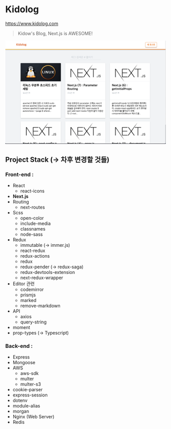 # Kidolog

https://www.kidolog.com

> Kidow's Blog, Next.js is AWESOME!

![title](/static/readme.png)

## Project Stack (-> 차후 변경할 것들)

### Front-end :

- React
  - react-icons
- **Next.js**
- Routing
  - next-routes
- Scss
  - open-color
  - include-media
  - classnames
  - node-sass
- Redux
  - immutable (-> immer.js)
  - react-redux
  - redux-actions
  - redux
  - redux-pender (-> redux-saga)
  - redux-devtools-extension
  - next-redux-wrapper
- Editor 관련
  - codemirror
  - prismjs
  - marked
  - remove-markdown
- API
  - axios
  - query-string
- moment
- prop-types (-> Typescript)

### Back-end :

- Express
- Mongoose
- AWS
  - aws-sdk
  - multer
  - multer-s3
- cookie-parser
- express-session
- dotenv
- module-alias
- morgan
- Nginx (Web Server)
- Redis
